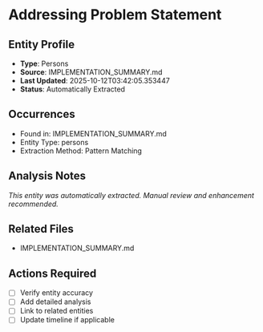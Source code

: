 # Addressing Problem Statement

## Entity Profile
- **Type**: Persons
- **Source**: IMPLEMENTATION_SUMMARY.md
- **Last Updated**: 2025-10-12T03:42:05.353447
- **Status**: Automatically Extracted

## Occurrences
- Found in: IMPLEMENTATION_SUMMARY.md
- Entity Type: persons
- Extraction Method: Pattern Matching

## Analysis Notes
*This entity was automatically extracted. Manual review and enhancement recommended.*

## Related Files
- IMPLEMENTATION_SUMMARY.md

## Actions Required
- [ ] Verify entity accuracy
- [ ] Add detailed analysis
- [ ] Link to related entities
- [ ] Update timeline if applicable
